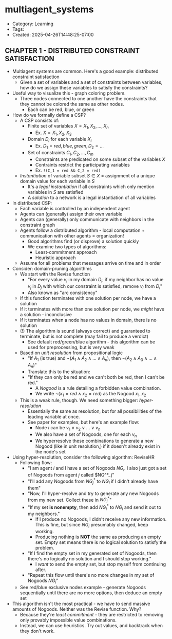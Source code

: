 multiagent_systems
==================
- Category: Learning
- Tags: 
- Created: 2025-04-26T14:48:25-07:00

## CHAPTER 1 - DISTRIBUTED CONSTRAINT SATISFACTION

- Multiagent systems are common. Here's a good example: distributed constraint satisfaction
	- Given a set of variables and a set of constraints between variables, how do we assign these variables to satisfy the constraints?
- Useful way to visualize this - graph coloring problem.
	- Three nodes connected to one another have the constraints that they cannot be colored the same as other nodes.
		- Each can be red, blue, or green
- How do we formally define a CSP?
	- A CSP consists of:
		- Finite set of variables $X = {X_1, X_2, ..., X_n}$
			- Ex. $X = {X_1, X_2, X_3}$
		- Domain $D_i$ for each variable $X_i$
			- Ex. $D_1 = {red, blue, green}, D_2 = ...$
		- Set of constraints ${C_1, C_2, ..., C_m}$
			- Constraints are predicated on some subset of the variables $X$
			- Contraints restrict the participating variables
			- Ex. `!(C_1 = red && C_2 = red)`
	- *Instantiation* of variable subset $S \in X$ = assignment of a unique domain value for each variable in $S$
		- It's a *legal instantiation* if all constraints which only mention variables in $S$ are satisfied
		- A *solution* to a network is a legal instantiation of all variables
- In distributed CSP:
	- Each variable is controlled by an independent agent
	- Agents can (generally) assign their own variable
	- Agents can (generally) only communicate with neighbors in the constraint graph
	- Agents follow a distributed algorithm - local computation + communication with other agents = organization!
		- Good algorithms find (or disprove) a solution quickly
		- We examine two types of algorithms:
			- Least-commitment approach
			- Heuristic approach
	- Assume for all problems that messages arrive on time and in order
- Consider: domain-pruning algorithms
	- We start with the Revise function
		- "For every value $v_i$ in my domain $D_i$, if my neighbor has no value $v_j$ in $D_j$ with which our constraint is satisfied, remove $v_i$ from $D_i$"
		- Also known as "arc consistency"
	- If this function terminates with one solution per node, we have a solution
	- If it terminates with more than one solution per node, we *might* have a solution - inconclusive
	- If it terminates when a node has no values in domain, there is no solution
	- (!) The algorithm is sound (always correct) and guaranteed to terminate, but is not complete (may fail to produce a verdict)
		- See default red/green/blue algorithm - this algorithm can be used for preprocessing, but is very weak
	- Based on *unit resolution* from propositional logic
		- "If $A_1$ (is true) and $\neg(A_1 \land A_2 \land ... \land A_n)$, then $\neg(A_2 \land A_3 \land ... \land A_n)$"
		- Translate this to the situation:
		- "If they can only be red and we can't both be red, then I can't be red."
			- A *Nogood* is a rule detailing a forbidden value combination.
			- We write $\neg(x_1 = red \land x_2 = red)$ as the Nogood ${x_1, x_2}$
	- This is a weak rule, though. We need something bigger: *hyper-resolution*
		- Essentially the same as resolution, but for all possibilities of the leading variable at once.
		- See paper for examples, but here's an example flow:
			- Node $i$ can be $v_1 \lor v_2 \lor ... \lor v_n$
			- We also have a set of Nogoods, one for each $v_n$
			- We hyperresolve these combinations to generate a new Nogood (like in unit resolution,) if it doesn't already exist in the node's set
- Using hyper-resolution, consider the following algorithm: ReviseHR
	- Following flow:
		- "I am agent $i$ and I have a set of Nogoods $NG_i$. I also just got a set of Nogoods from agent $j$ called $NG^*_j"
		- "I'll add any Nogoods from $NG^*_j$ to $NG_i$ if I didn't already have them"
		- "Now, I'll hyper-resolve and try to generate any new Nogoods from my new set. Collect these in $NG^*_i$"
		- "If my set **is nonempty**, then add $NG^*_i$ to $NG_i$ and send it out to my neighbors."
			- If I produce no Nogoods, I didn't receive any new information. This is fine, but since $NG_i$ presumably changed, keep working.
			- Producing nothing is **NOT** the same as producing an empty set. Empty set means there is no logical solution to satisfy the problem.
		- "If I find the empty set in my generated set of Nogoods, then there's no logically no solution and I should stop working."
			- I *want* to send the empty set, but stop myself from continuing after.
		- "Repeat this flow until there's no more changes in my set of Nogoods $NG_i$"
	- See red/blue exclusive nodes example - generate Nogoods sequentially until there are no more options, then deduce an empty set
- This algorithm isn't the most practical - we have to send massive amounts of Nogoods. Neither was the Revise function. Why?
	- Because they're *least commitment* - they are restricted to removing only provably impossible value combinations.
	- Instead, we can use heuristics. Try out values, and backtrack when they don't work.
